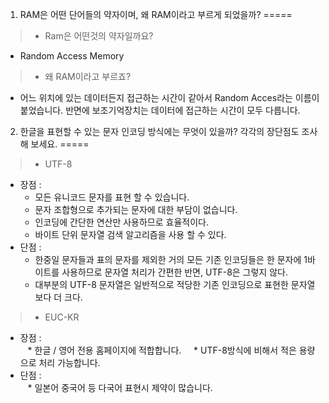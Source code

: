 1. RAM은 어떤 단어들의 약자이며, 왜 RAM이라고 부르게 되었을까?
=====

> * Ram은 어떤것의 약자일까요?
 - Random Access Memory
> * 왜 RAM이라고 부르죠?
 - 어느 위치에 있는 데이터든지 접근하는 시간이 같아서 Random Acces라는 이름이 붙었습니다. 반면에 보조기억장치는 데이터에 접근하는 시간이 모두 다릅니다.
  
  
 
2. 한글을 표현할 수 있는 문자 인코딩 방식에는 무엇이 있을까? 각각의 장단점도 조사해 보세요.
=====
> * UTF-8  
 - 장점 :      
    * 모든 유니코드 문자를 표현 할 수 있습니다.  
    * 문자 조합형으로 추가되는 문자에 대한 부담이 없습니다.  
    * 인코딩에 간단한 연산만 사용하므로 효율적이다.  
    * 바이트 단위 문자열 검색 알고리즘을 사용 할 수 있다.  
 - 단점 :  
    * 한중일 문자들과 표의 문자를 제외한 거의 모든 기존 인코딩들은 한 문자에 1바이트를 사용하므로 문자열 처리가 간편한 반면, UTF-8은 그렇지 않다.  
    * 대부분의 UTF-8 문자열은 일반적으로 적당한 기존 인코딩으로 표현한 문자열보다 더 크다.  
   
> * EUC-KR  
 - 장점 :  
    * 한글 / 영어 전용 홈페이지에 적합합니다.  
    * UTF-8방식에 비해서 적은 용량으로 처리 가능합니다.  
 - 단점 :  
    *  일본어 중국어 등 다국어 표현시 제약이 많습니다.  
